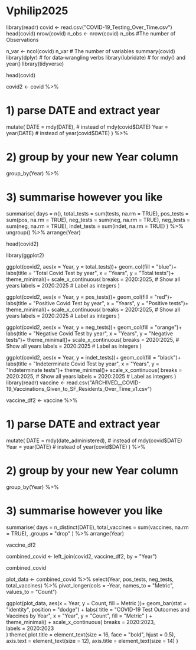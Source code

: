# Vphilip2025
library(readr)
covid <- read.csv("COVID-19_Testing_Over_Time.csv")
head(covid)
nrow(covid)
n_obs <- nrow(covid)
n_obs #The number of Observations

n_var <- ncol(covid)
n_var # The number of variables
summary(covid)
library(dplyr)      # for data‐wrangling verbs
library(lubridate)  # for mdy() and year()
library(tidyverse)

head(covid)

covid2 <- covid %>%
  # 1) parse DATE and extract year
  mutate(
    DATE = mdy(DATE),      # instead of mdy(covid$DATE)
    Year = year(DATE)      # instead of year(covid$DATE)
  ) %>%
  # 2) group by your new Year column
  group_by(Year) %>%
  # 3) summarise however you like
  summarise(
    days        = n(),
    total_tests = sum(tests, na.rm = TRUE),
    pos_tests   = sum(pos,   na.rm = TRUE),
    neg_tests   = sum(neg,   na.rm = TRUE),
    neg_tests   = sum(neg,   na.rm = TRUE),
    indet_tests = sum(indet, na.rm = TRUE)
  ) %>%
  ungroup() %>%
  arrange(Year)

head(covid2)

library(ggplot2)

ggplot(covid2, aes(x = Year, y = total_tests))+
  geom_col(fill = "blue")+
  labs(title = "Total Covid Test by year", x = "Years", y = "Total tests")+
  theme_minimal()+
  scale_x_continuous(
    breaks = 2020:2025,  # Show all years
    labels = 2020:2025   # Label as integers
  )

ggplot(covid2, aes(x = Year, y = pos_tests))+
  geom_col(fill = "red")+
  labs(title = "Positive Covid Test by year", x = "Years", y = "Positive tests")+
  theme_minimal()+
  scale_x_continuous(
    breaks = 2020:2025,  # Show all years
    labels = 2020:2025   # Label as integers
  )

ggplot(covid2, aes(x = Year, y = neg_tests))+
  geom_col(fill = "orange")+
  labs(title = "Negative Covid Test by year", x = "Years", y = "Negative tests")+
  theme_minimal()+
  scale_x_continuous(
    breaks = 2020:2025,  # Show all years
    labels = 2020:2025   # Label as integers
  )

ggplot(covid2, aes(x = Year, y = indet_tests))+
  geom_col(fill = "black")+
  labs(title = "Indeterminate Covid Test by year", x = "Years", y = "Indeterminate tests")+
  theme_minimal()+
  scale_x_continuous(
    breaks = 2020:2025,  # Show all years
    labels = 2020:2025   # Label as integers
  )
library(readr)
vaccine <- read.csv("ARCHIVED__COVID-19_Vaccinations_Given_to_SF_Residents_Over_Time_v1.csv")

vaccine_df2 <- vaccine %>%
  # 1) parse DATE and extract year
  mutate(
    DATE = mdy(date_administered),      # instead of mdy(covid$DATE)
    Year = year(DATE)      # instead of year(covid$DATE)
  ) %>%
  # 2) group by your new Year column
  group_by(Year) %>%
  # 3) summarise however you like
  summarise(
    days        = n_distinct(DATE),
    total_vaccines = sum(vaccines, na.rm = TRUE),
    .groups = "drop"
  ) %>%
  arrange(Year)


vaccine_df2

combined_covid <- left_join(covid2, vaccine_df2, by = "Year")

combined_covid

plot_data <- combined_covid %>%
  select(Year, pos_tests, neg_tests, total_vaccines) %>%
  pivot_longer(cols = -Year, names_to = "Metric", values_to = "Count")


ggplot(plot_data, aes(x = Year, y = Count, fill = Metric ))+
   geom_bar(stat = "identity", position = "dodge") +
  labs(
    title = "COVID-19 Test Outcomes and Vaccines by Year",
    x = "Year",
    y = "Count",
    fill = "Metric"
  ) +
  theme_minimal() +
  scale_x_continuous(
    breaks = 2020:2023,  
    labels = 2020:2023  
  )
  theme(
    plot.title = element_text(size = 16, face = "bold", hjust = 0.5),
    axis.text = element_text(size = 12),
    axis.title = element_text(size = 14)
  )

